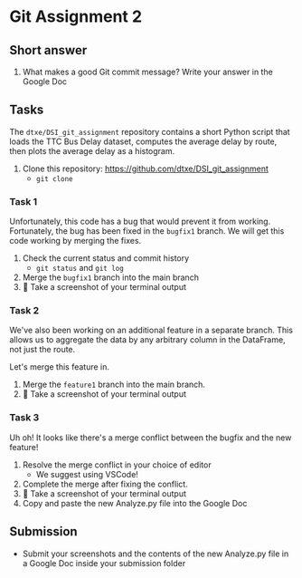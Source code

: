 # Git Assignment 2

## Short answer
1. What makes a good Git commit message? Write your answer in the Google Doc

## Tasks
The `dtxe/DSI_git_assignment` repository contains a short Python script that 
loads the TTC Bus Delay dataset, computes the average delay by route, then 
plots the average delay as a histogram.

1. Clone this repository: https://github.com/dtxe/DSI_git_assignment
    * `git clone`

### Task 1
Unfortunately, this code has a bug that would prevent it from working.
Fortunately, the bug has been fixed in the `bugfix1` branch. We will
get this code working by merging the fixes.

1. Check the current status and commit history
    * `git status` and `git log`
1. Merge the `bugfix1` branch into the main branch
1. 📸 Take a screenshot of your terminal output

### Task 2
We've also been working on an additional feature in a separate branch.
This allows us to aggregate the data by any arbitrary column in the DataFrame, not just the route.

Let's merge this feature in.

1. Merge the `feature1` branch into the main branch.
1. 📸 Take a screenshot of your terminal output

### Task 3
Uh oh! It looks like there's a merge conflict between the bugfix and the new feature!

1. Resolve the merge conflict in your choice of editor
    * We suggest using VSCode!
1. Complete the merge after fixing the conflict.
1. 📸 Take a screenshot of your terminal output
1. Copy and paste the new Analyze.py file into the Google Doc


## Submission
* Submit your screenshots and the contents of the new Analyze.py file in a Google Doc inside your submission folder
